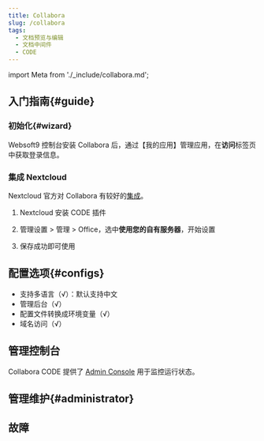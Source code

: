 ```yaml
---
title: Collabora
slug: /collabora
tags:
  - 文档预览与编辑
  - 文档中间件
  - CODE
---
```


import Meta from './_include/collabora.md';

<Meta name="meta" />

## 入门指南{#guide}

### 初始化{#wizard}

Websoft9 控制台安装 Collabora 后，通过【我的应用】管理应用，在**访问**标签页中获取登录信息。  

### 集成 Nextcloud 

Nextcloud 官方对 Collabora 有较好的[集成](https://www.collaboraoffice.com/code/quick-tryout-nextcloud-docker/)。

1. Nextcloud 安装 CODE 插件

2. 管理设置 > 管理 > Office，选中**使用您的自有服务器**，开始设置

3. 保存成功即可使用

## 配置选项{#configs}

- 支持多语言（√）：默认支持中文
- 管理后台（√）
- 配置文件转换成环境变量（√）
- 域名访问（√）

## 管理控制台

Collabora CODE 提供了 [Admin Console](https://sdk.collaboraonline.com/docs/installation/Configuration.html#admin-console) 用于监控运行状态。

## 管理维护{#administrator}

## 故障